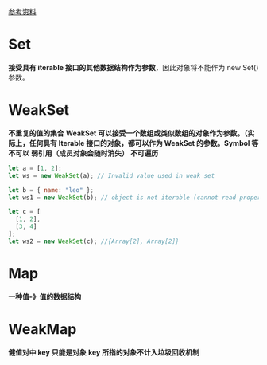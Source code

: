 [参考资料](https://es6.ruanyifeng.com/#docs/set-map)

# Set

**接受具有 iterable 接口的其他数据结构作为参数**，因此对象将不能作为 new Set()参数。

# WeakSet

**不重复的值的集合**
**WeakSet 可以接受一个数组或类似数组的对象作为参数。（实际上，任何具有 Iterable 接口的对象，都可以作为 WeakSet 的参数。Symbol 等不可以**
**弱引用（成员对象会随时消失）**
**不可遍历**

```js
let a = [1, 2];
let ws = new WeakSet(a); // Invalid value used in weak set

let b = { name: "leo" };
let ws1 = new WeakSet(b); // object is not iterable (cannot read property Symbol(Symbol.iterator))

let c = [
  [1, 2],
  [3, 4]
];
let ws2 = new WeakSet(c); //{Array[2], Array[2]}
```

# Map

**一种值-》值的数据结构**

# WeakMap

**健值对中 key 只能是对象**
**key 所指的对象不计入垃圾回收机制**
